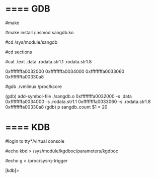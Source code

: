  ====
 GDB
 ====

 #make

 #make install /insmod sangdb.ko

 #cd /sys/module/sangdb

 #cd sections

 #cat .text .data .rodata.str1.1 .rodata.str1.8

 0xffffffffa0032000
 0xffffffffa0034000
 0xffffffffa0033060
 0xffffffffa00330a8

 #gdb ./vmlinux /proc/kcore
 
 (gdb) add-symbol-file ./sangdb.o 0xffffffffa0032000 -s .data 0xffffffffa0034000 -s .rodata.str1.1 0xffffffffa0033060  -s .rodata.str1.8 0xffffffffa00330a8
 (gdb) p sangdb_count 
 $1 = 20


 ====
 KDB
 ====
 #login to tty*/virtual console

 #echo kbd > /sys/module/kgdboc/parameters/kgdboc

 #echo g > /proc/sysrq-trigger

 [kdb]> 
